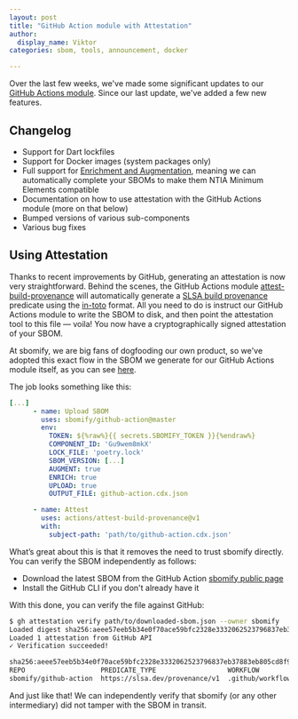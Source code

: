 ```yaml
---
layout: post
title: "GitHub Action module with Attestation"
author:
  display_name: Viktor
categories: sbom, tools, announcement, docker

---
```


Over the last few weeks, we've made some significant updates to our [GitHub Actions module](https://github.com/sbomify/github-action). Since our last update, we've added a few new features.

## Changelog

* Support for Dart lockfiles
* Support for Docker images (system packages only)
* Full support for [Enrichment and Augmentation](https://sbomify.com/features/generate-collaborate-analyze/), meaning we can automatically complete your SBOMs to make them NTIA Minimum Elements compatible
* Documentation on how to use attestation with the GitHub Actions module (more on that below)
* Bumped versions of various sub-components
* Various bug fixes

## Using Attestation

Thanks to recent improvements by GitHub, generating an attestation is now very straightforward. Behind the scenes, the GitHub Actions module [attest-build-provenance](https://github.com/actions/attest-build-provenance) will automatically generate a [SLSA build provenance](https://slsa.dev/spec/v1.0/provenance) predicate using the [in-toto](https://github.com/in-toto/attestation/tree/main/spec/v1) format. All you need to do is instruct our GitHub Actions module to write the SBOM to disk, and then point the attestation tool to this file — voila! You now have a cryptographically signed attestation of your SBOM.

At sbomify, we are big fans of dogfooding our own product, so we've adopted this exact flow in the SBOM we generate for our GitHub Actions module itself, as you can see [here](https://github.com/sbomify/github-action/blob/master/.github/workflows/sbomify.yaml).

The job looks something like this:

```yaml
[...]
      - name: Upload SBOM
        uses: sbomify/github-action@master
        env:
          TOKEN: ${%raw%}{{ secrets.SBOMIFY_TOKEN }}{%endraw%}
          COMPONENT_ID: 'Gu9wem8mkX'
          LOCK_FILE: 'poetry.lock'
          SBOM_VERSION: [...]
          AUGMENT: true
          ENRICH: true
          UPLOAD: true
          OUTPUT_FILE: github-action.cdx.json

      - name: Attest
        uses: actions/attest-build-provenance@v1
        with:
          subject-path: 'path/to/github-action.cdx.json'
```

What’s great about this is that it removes the need to trust sbomify directly. You can verify the SBOM independently as follows:

* Download the latest SBOM from the GitHub Action [sbomify public page](https://app.sbomify.com/component/Gu9wem8mkX)
* Install the GitHub CLI if you don't already have it

With this done, you can verify the file against GitHub:

```bash
$ gh attestation verify path/to/downloaded-sbom.json --owner sbomify
Loaded digest sha256:aeee57eeb5b34e0f70ace59bfc2328e3332062523796837eb37883eb805cd8f9 for file:///path/to/downloaded-sbom.json
Loaded 1 attestation from GitHub API
✓ Verification succeeded!

sha256:aeee57eeb5b34e0f70ace59bfc2328e3332062523796837eb37883eb805cd8f9 was attested by:
REPO                   PREDICATE_TYPE                  WORKFLOW
sbomify/github-action  https://slsa.dev/provenance/v1  .github/workflows/sbomify.yaml@refs/tags/v0.1.1
```

And just like that! We can independently verify that sbomify (or any other intermediary) did not tamper with the SBOM in transit.